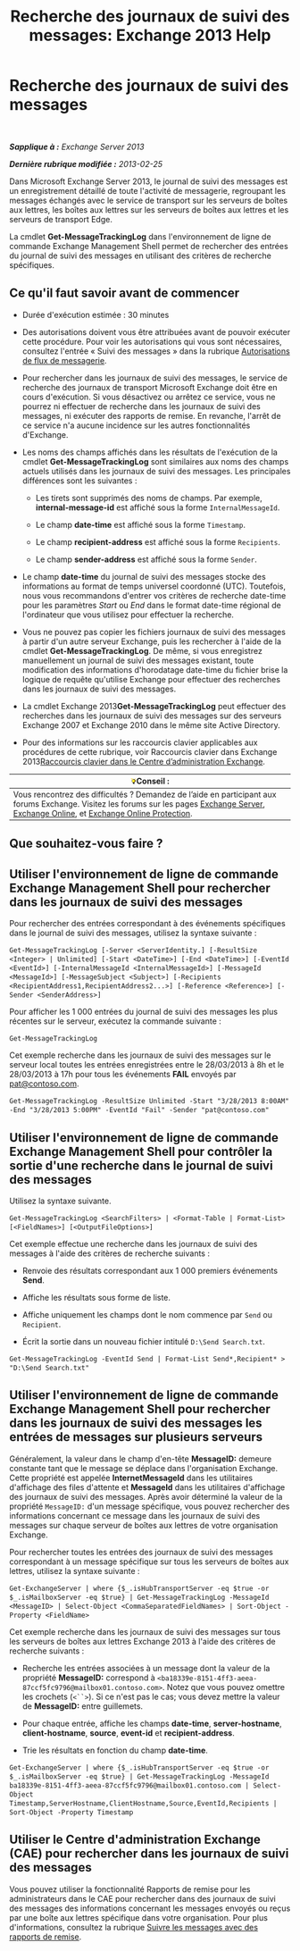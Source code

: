 ﻿---
title: 'Recherche des journaux de suivi des messages: Exchange 2013 Help'
TOCTitle: Recherche des journaux de suivi des messages
ms:assetid: e1678327-bcd5-42d4-a363-67f33067fe9a
ms:mtpsurl: https://technet.microsoft.com/fr-fr/library/Bb124926(v=EXCHG.150)
ms:contentKeyID: 51407248
ms.date: 04/24/2018
mtps_version: v=EXCHG.150
ms.translationtype: HT
---

# Recherche des journaux de suivi des messages

 

_**Sapplique à :** Exchange Server 2013_

_**Dernière rubrique modifiée :** 2013-02-25_

Dans Microsoft Exchange Server 2013, le journal de suivi des messages est un enregistrement détaillé de toute l'activité de messagerie, regroupant les messages échangés avec le service de transport sur les serveurs de boîtes aux lettres, les boîtes aux lettres sur les serveurs de boîtes aux lettres et les serveurs de transport Edge.

La cmdlet **Get-MessageTrackingLog** dans l'environnement de ligne de commande Exchange Management Shell permet de rechercher des entrées du journal de suivi des messages en utilisant des critères de recherche spécifiques.

## Ce qu'il faut savoir avant de commencer

  - Durée d'exécution estimée : 30 minutes

  - Des autorisations doivent vous être attribuées avant de pouvoir exécuter cette procédure. Pour voir les autorisations qui vous sont nécessaires, consultez l'entrée « Suivi des messages » dans la rubrique [Autorisations de flux de messagerie](mail-flow-permissions-exchange-2013-help.md).

  - Pour rechercher dans les journaux de suivi des messages, le service de recherche des journaux de transport Microsoft Exchange doit être en cours d'exécution. Si vous désactivez ou arrêtez ce service, vous ne pourrez ni effectuer de recherche dans les journaux de suivi des messages, ni exécuter des rapports de remise. En revanche, l'arrêt de ce service n'a aucune incidence sur les autres fonctionnalités d'Exchange.

  - Les noms des champs affichés dans les résultats de l'exécution de la cmdlet **Get-MessageTrackingLog** sont similaires aux noms des champs actuels utilisés dans les journaux de suivi des messages. Les principales différences sont les suivantes :
    
      - Les tirets sont supprimés des noms de champs. Par exemple, **internal-message-id** est affiché sous la forme `InternalMessageId`.
    
      - Le champ **date-time** est affiché sous la forme `Timestamp`.
    
      - Le champ **recipient-address** est affiché sous la forme `Recipients`.
    
      - Le champ **sender-address** est affiché sous la forme `Sender`.

  - Le champ **date-time** du journal de suivi des messages stocke des informations au format de temps universel coordonné (UTC). Toutefois, nous vous recommandons d'entrer vos critères de recherche date-time pour les paramètres *Start* ou *End* dans le format date-time régional de l'ordinateur que vous utilisez pour effectuer la recherche.

  - Vous ne pouvez pas copier les fichiers journaux de suivi des messages à partir d'un autre serveur Exchange, puis les rechercher à l'aide de la cmdlet **Get-MessageTrackingLog**. De même, si vous enregistrez manuellement un journal de suivi des messages existant, toute modification des informations d'horodatage date-time du fichier brise la logique de requête qu'utilise Exchange pour effectuer des recherches dans les journaux de suivi des messages.

  - La cmdlet Exchange 2013**Get-MessageTrackingLog** peut effectuer des recherches dans les journaux de suivi des messages sur des serveurs Exchange 2007 et Exchange 2010 dans le même site Active Directory.

  - Pour des informations sur les raccourcis clavier applicables aux procédures de cette rubrique, voir Raccourcis clavier dans Exchange 2013[Raccourcis clavier dans le Centre d’administration Exchange](keyboard-shortcuts-in-the-exchange-admin-center-exchange-online-protection-help.md).

<table>
<thead>
<tr class="header">
<th><img src="images/Bb125224.tip(EXCHG.150).gif" title="Conseil" alt="Conseil" />Conseil :</th>
</tr>
</thead>
<tbody>
<tr class="odd">
<td>Vous rencontrez des difficultés ? Demandez de l’aide en participant aux forums Exchange. Visitez les forums sur les pages <a href="https://go.microsoft.com/fwlink/p/?linkid=60612">Exchange Server</a>, <a href="https://go.microsoft.com/fwlink/p/?linkid=267542">Exchange Online</a>, et <a href="https://go.microsoft.com/fwlink/p/?linkid=285351">Exchange Online Protection</a>.</td>
</tr>
</tbody>
</table>


## Que souhaitez-vous faire ?

## Utiliser l'environnement de ligne de commande Exchange Management Shell pour rechercher dans les journaux de suivi des messages

Pour rechercher des entrées correspondant à des événements spécifiques dans le journal de suivi des messages, utilisez la syntaxe suivante :

    Get-MessageTrackingLog [-Server <ServerIdentity.] [-ResultSize <Integer> | Unlimited] [-Start <DateTime>] [-End <DateTime>] [-EventId <EventId>] [-InternalMessageId <InternalMessageId>] [-MessageId <MessageId>] [-MessageSubject <Subject>] [-Recipients <RecipientAddress1,RecipientAddress2...>] [-Reference <Reference>] [-Sender <SenderAddress>]

Pour afficher les 1 000 entrées du journal de suivi des messages les plus récentes sur le serveur, exécutez la commande suivante :

    Get-MessageTrackingLog

Cet exemple recherche dans les journaux de suivi des messages sur le serveur local toutes les entrées enregistrées entre le 28/03/2013 à 8h et le 28/03/2013 à 17h pour tous les événements **FAIL** envoyés par pat@contoso.com.

    Get-MessageTrackingLog -ResultSize Unlimited -Start "3/28/2013 8:00AM" -End "3/28/2013 5:00PM" -EventId "Fail" -Sender "pat@contoso.com"

## Utiliser l'environnement de ligne de commande Exchange Management Shell pour contrôler la sortie d'une recherche dans le journal de suivi des messages

Utilisez la syntaxe suivante.

    Get-MessageTrackingLog <SearchFilters> | <Format-Table | Format-List> [<FieldNames>] [<OutputFileOptions>]

Cet exemple effectue une recherche dans les journaux de suivi des messages à l'aide des critères de recherche suivants :

  - Renvoie des résultats correspondant aux 1 000 premiers événements **Send**.

  - Affiche les résultats sous forme de liste.

  - Affiche uniquement les champs dont le nom commence par `Send` ou `Recipient`.

  - Écrit la sortie dans un nouveau fichier intitulé `D:\Send Search.txt`.

<!-- end list -->

    Get-MessageTrackingLog -EventId Send | Format-List Send*,Recipient* > "D:\Send Search.txt"

## Utiliser l'environnement de ligne de commande Exchange Management Shell pour rechercher dans les journaux de suivi des messages les entrées de messages sur plusieurs serveurs

Généralement, la valeur dans le champ d'en-tête **MessageID:**  demeure constante tant que le message se déplace dans l'organisation Exchange. Cette propriété est appelée **InternetMessageId** dans les utilitaires d'affichage des files d'attente et **MessageId** dans les utilitaires d'affichage des journaux de suivi des messages. Après avoir déterminé la valeur de la propriété `MessageID:` d'un message spécifique, vous pouvez rechercher des informations concernant ce message dans les journaux de suivi des messages sur chaque serveur de boîtes aux lettres de votre organisation Exchange.

Pour rechercher toutes les entrées des journaux de suivi des messages correspondant à un message spécifique sur tous les serveurs de boîtes aux lettres, utilisez la syntaxe suivante :

    Get-ExchangeServer | where {$_.isHubTransportServer -eq $true -or $_.isMailboxServer -eq $true} | Get-MessageTrackingLog -MessageId <MessageID> | Select-Object <CommaSeparatedFieldNames> | Sort-Object -Property <FieldName>

Cet exemple recherche dans les journaux de suivi des messages sur tous les serveurs de boîtes aux lettres Exchange 2013 à l'aide des critères de recherche suivants :

  - Recherche les entrées associées à un message dont la valeur de la propriété **MessageID:**  correspond à `<ba18339e-8151-4ff3-aeea-87ccf5fc9796@mailbox01.contoso.com>`. Notez que vous pouvez omettre les crochets (`<``>`). Si ce n'est pas le cas; vous devez mettre la valeur de **MessageID:**  entre guillemets.

  - Pour chaque entrée, affiche les champs **date-time**, **server-hostname**, **client-hostname**, **source**, **event-id** et **recipient-address**.

  - Trie les résultats en fonction du champ **date-time**.

<!-- end list -->

    Get-ExchangeServer | where {$_.isHubTransportServer -eq $true -or $_.isMailboxServer -eq $true} | Get-MessageTrackingLog -MessageId ba18339e-8151-4ff3-aeea-87ccf5fc9796@mailbox01.contoso.com | Select-Object Timestamp,ServerHostname,ClientHostname,Source,EventId,Recipients | Sort-Object -Property Timestamp

## Utiliser le Centre d'administration Exchange (CAE) pour rechercher dans les journaux de suivi des messages

Vous pouvez utiliser la fonctionnalité Rapports de remise pour les administrateurs dans le CAE pour rechercher dans des journaux de suivi des messages des informations concernant les messages envoyés ou reçus par une boîte aux lettres spécifique dans votre organisation. Pour plus d'informations, consultez la rubrique [Suivre les messages avec des rapports de remise](track-messages-with-delivery-reports-exchange-2013-help.md).

